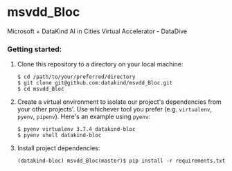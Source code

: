 # msvdd_Bloc

Microsoft + DataKind AI in Cities Virtual Accelerator - DataDive

### Getting started:

1. Clone this repository to a directory on your local machine:

    ```
    $ cd /path/to/your/preferred/directory
    $ git clone git@github.com:datakind/msvdd_Bloc.git
    $ cd msvdd_Bloc
    ```

1. Create a virtual environment to isolate our project's dependencies from your other projects'. Use whichever tool you prefer (e.g. `virtualenv`, `pyenv`, `pipenv`). Here's an example using `pyenv`:

    ```
    $ pyenv virtualenv 3.7.4 datakind-bloc
    $ pyenv shell datakind-bloc
    ```

1. Install project dependencies:

    ```
    (datakind-bloc) msvdd_Bloc(master)$ pip install -r requirements.txt
    ```
